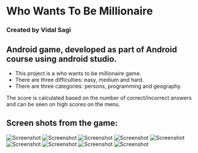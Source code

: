 # Who Wants To Be Millionaire

### Created by Vidal Sagi
## Android game, developed as part of Android course using android studio.

- This project is a who wants to be millionaire game.
- There are three difficulties: easy, medium and hard.
- There are three categories: persons, programming and geography.

The score is calculated based on the number of correct/incorrect answers and can be seen on high scores on the menu.

## Screen shots from the game:
![Screenshot](https://github.com/Vidalsagi/WhoWantsToBeMillionaire/blob/master/app/src/main/res/Screens/Screen1.PNG?raw=true)
![Screenshot](https://github.com/Vidalsagi/WhoWantsToBeMillionaire/blob/master/app/src/main/res/Screens/Screen2.PNG?raw=true)
![Screenshot](https://github.com/Vidalsagi/WhoWantsToBeMillionaire/blob/master/app/src/main/res/Screens/Screen3.PNG?raw=true)
![Screenshot](https://github.com/Vidalsagi/WhoWantsToBeMillionaire/blob/master/app/src/main/res/Screens/Screen4.PNG?raw=true)
![Screenshot](https://github.com/Vidalsagi/WhoWantsToBeMillionaire/blob/master/app/src/main/res/Screens/Screen5.PNG?raw=true)
![Screenshot](https://github.com/Vidalsagi/WhoWantsToBeMillionaire/blob/master/app/src/main/res/Screens/Screen6.PNG?raw=true)
![Screenshot](https://github.com/Vidalsagi/WhoWantsToBeMillionaire/blob/master/app/src/main/res/Screens/Screen7.PNG?raw=true)
![Screenshot](https://github.com/Vidalsagi/WhoWantsToBeMillionaire/blob/master/app/src/main/res/Screens/Screen8.PNG?raw=true)
![Screenshot](https://github.com/Vidalsagi/WhoWantsToBeMillionaire/blob/master/app/src/main/res/Screens/Screen9.PNG?raw=true)

